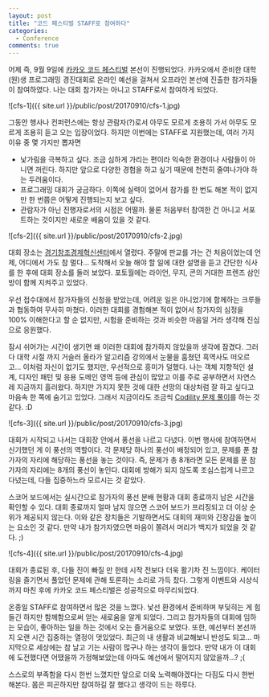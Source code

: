 ```yaml
---
layout: post
title: "코드 페스티벌 STAFF로 참여하다"
categories:
  - Conference
comments: true
---
```


어제 즉, 9월 9일에 [카카오 코드 페스티벌](https://www.kakaocode.com/competitions/26/카카오-code-festival) 본선이 진행되었다. 카카오에서 준비한 대학(원)생 프로그래밍 경진대회로 온라인 예선을 걸쳐서 오프라인 본선에 진출한 참가자들이 참여하였다. 나는 대회 참가자는 아니고 STAFF로서 참여하게 되었다.

![cfs-1]({{ site.url }}/public/post/20170910/cfs-1.jpg)

그동안 행사나 컨퍼런스에는 항상 관람자(?)로서 아무도 모르게 조용히 가서 아무도 모르게 조용히 듣고 오는 입장이었다. 하지만 이번에는 STAFF로 지원했는데, 여러 가지 이유 중 몇 가지만 뽑자면

* 낯가림을 극복하고 싶다. 조금 심하게 가리는 편이라 익숙한 환경이나 사람들이 아니면 꺼린다. 하지만 앞으로 다양한 경험을 하고 싶기 때문에 천천히 줄여나가야 하는 두려움이다.
* 프로그래밍 대회가 궁금하다. 이쪽에 실력이 없어서 참가를 한 번도 해본 적이 없지만 한 번쯤은 어떻게 진행되는지 보고 싶다.
* 관람자가 아닌 진행자로서의 시점은 어떨까. 물론 처음부터 참여한 건 아니고 서포트하는 것이지만 새로운 배움이 있을 것 같다.

![cfs-2]({{ site.url }}/public/post/20170910/cfs-2.jpg)

대회 장소는 [경기창조경제혁신센터](http://place.map.daum.net/26610113)에서 열렸다. 주말에 판교를 가는 건 처음이었는데 언제, 어디에서 가도 참 멀다... 도착해서 오늘 해야 할 일에 대한 설명을 듣고 간단한 식사를 한 후에 대회 장소를 둘러 보았다. 포토월에는 라이언, 무지, 콘의 거대한 프렌즈 삼인방이 함께 지켜주고 있었다.

우선 접수대에서 참가자들의 신청을 받았는데, 어려운 일은 아니었기에 함께하는 크루들과 협동하여 무사히 마쳤다. 이러한 대회를 경험해본 적이 없어서 참가자의 심정을 100% 이해한다고 할 순 없지만, 시험을 준비하는 것과 비슷한 마음일 거라 생각해 진심으로 응원했다.

잠시 쉬어가는 시간이 생기면 왜 이러한 대회에 참가하지 않았을까 생각에 잠겼다. 그러다 대학 시절 까지 거슬러 올라가 알고리즘 강의에서 눈물을 훔쳤던 흑역사도 떠오르고... 이처럼 자신이 없기도 했지만, 우선적으로 흥미가 덜했다. 나는 객체 지향적인 설계, 디자인 패턴 및 응용 도메인 영역 등에 관심이 많았고 이를 주로 공부하면서 자연스레 지금까지 흘러왔다. 하지만 가지지 못한 것에 대한 선망의 대상처럼 잘 하고 싶다고 마음속 한 쪽에 숨기고 있었다. 그래서 지금이라도 조금씩 [Codility 문제 풀이](https://github.com/dudmy/study/tree/master/Codility)를 하는 것 같다. :D

![cfs-3]({{ site.url }}/public/post/20170910/cfs-3.jpg)

대회가 시작되고 나서는 대회장 안에서 풍선을 나르고 다녔다. 이번 행사에 참여하면서 신기했던 게 이 풍선의 역할이다. 각 문제당 하나의 풍선이 배정되어 있고, 문제를 푼 참가자의 자리에 해당하는 풍선을 놓는 것이다. 즉, 문제가 총 8개라면 모든 문제를 푼 참가자의 자리에는 8개의 풍선이 놓인다. 대회에 방해가 되지 않도록 조심스럽게 나르고 다녔는데, 다들 집중하느라 모르시는 것 같았다.

스코어 보드에서는 실시간으로 참가자의 풍선 분배 현황과 대회 종료까지 남은 시간을 확인할 수 있다. 대회 종료까지 얼마 남지 않으면 스코어 보드가 프리징되고 더 이상 순위가 제공되지 않는다. 이와 같은 장치들은 기발하면서도 대회의 재미와 긴장감을 높이는 요소인 것 같다. 만약 내가 참가자였으면 마음이 쫄려서 머리가 백지가 되었을 것 같다. ;)

![cfs-4]({{ site.url }}/public/post/20170910/cfs-4.jpg)

대회가 종료된 후, 다들 진이 빠질 만 한데 시작 전보다 더욱 활기차 진 느낌이다. 케이터링을 즐기면서 풀었던 문제에 관해 토론하는 소리로 가득 찼다. 그렇게 이벤트와 시상식까지 마친 후에 카카오 코드 페스티벌은 성공적으로 마무리되었다.

온종일 STAFF로 참여하면서 많은 것을 느꼈다. 낯선 환경에서 준비하며 부딪히는 게 힘들긴 하지만 함께함으로써 얻는 새로움을 알게 되었다. 그리고 참가자들의 대회에 임하는 모습이, 좋아하는 일을 하는 것에서 오는 즐거움으로 보였다. 또한, 예선부터 본선까지 오랜 시간 집중하는 열정이 멋있었다. 최근의 내 생활과 비교해보니 반성도 되고... 마지막으로 세상에는 참 날고 기는 사람이 많구나 하는 생각이 들었다. 만약 내가 이 대회에 도전했다면 어땠을까 가정해보았는데 아마도 예선에서 떨어지지 않았을까...? ;(

스스로의 부족함을 다시 한번 느꼈지만 앞으로 더욱 노력해야겠다는 다짐도 다시 한번 해본다. 몸은 피곤하지만 참여하길 잘 했다고 생각이 드는 하루다.
